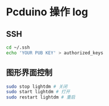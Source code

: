 # Pcduino 操作 log

## SSH

```bash
cd ~/.ssh
echo 'YOUR PUB KEY' > authorized_keys
```

## 图形界面控制

```bash
sudo stop lightdm # 关闭
sudo start lightdm # 打开
sudo restart lightdm # 重启
```
